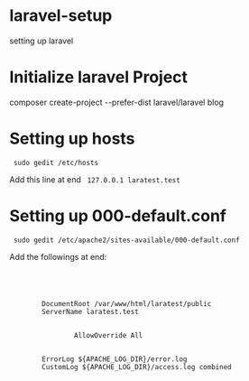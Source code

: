 # laravel-setup
setting up laravel

# Initialize laravel Project
composer create-project --prefer-dist laravel/laravel blog

# Setting up hosts
<code> sudo gedit /etc/hosts </code>

Add this line at end
<code> 127.0.0.1 laratest.test </code>

# Setting up 000-default.conf
<code> sudo gedit /etc/apache2/sites-available/000-default.conf </code>

Add the followings at end:
<code>
  <pre>
  <VirtualHost *:80>
        DocumentRoot /var/www/html/laratest/public
       	ServerName laratest.test

   	   <Directory /var/www/html/laratest/public/>
       		    AllowOverride All
   	    </Directory>
        
        ErrorLog ${APACHE_LOG_DIR}/error.log
        CustomLog ${APACHE_LOG_DIR}/access.log combined
  </VirtualHost>
  </pre>
</code>
